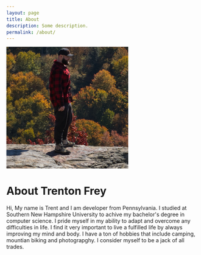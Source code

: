 ```yaml
---
layout: page
title: About
description: Some description.
permalink: /about/
---
```


<img src="https://github.com/TrentonFrey/TrentonFrey.github.io/blob/4d127ead68474c3da4a014cfeabdab44f68a6044/assets/img/uploads/me.png" alt="Trent Frey" >

# About Trenton Frey

Hi, My name is Trent and I am developer from Pennsylvania. I studied at Southern New Hampshire University to achive my bachelor's degree in computer science. I pride myself in my ability to adapt and overcome any difficulties in life. I find it very important to live a fulfilled life by always improving my mind and body. I have a ton of hobbies that include camping, mountian biking and photograpghy. I consider myself to be a jack of all trades. 
